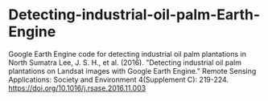 # Detecting-industrial-oil-palm-Earth-Engine
Google Earth Engine code for detecting industrial oil palm plantations in North Sumatra
Lee, J. S. H., et al. (2016). "Detecting industrial oil palm plantations on Landsat images with Google Earth Engine." Remote Sensing Applications: Society and Environment 4(Supplement C): 219-224.
https://doi.org/10.1016/j.rsase.2016.11.003
